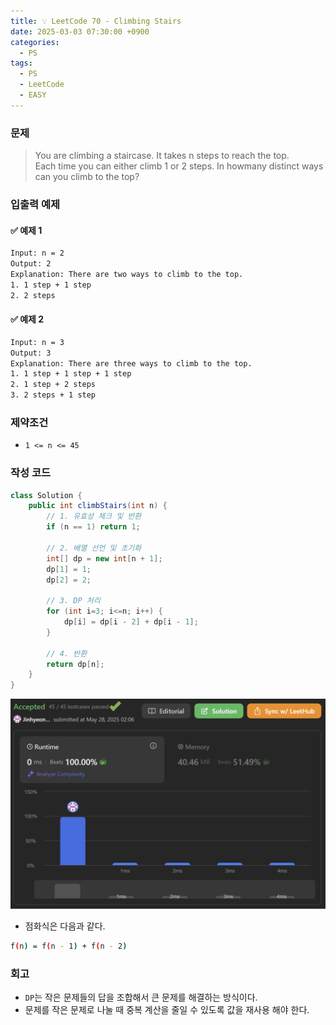 ```yaml
---
title: 💡 LeetCode 70 - Climbing Stairs
date: 2025-03-03 07:30:00 +0900
categories:
  - PS
tags:
  - PS
  - LeetCode
  - EASY
---
```


### 문제
>You are climbing a staircase. It takes n steps to reach the top.   
>Each time you can either climb 1 or 2 steps. 
>In howmany distinct ways can you climb to the top?


### 입출력 예제
#### ✅ 예제 1
```bash
Input: n = 2
Output: 2
Explanation: There are two ways to climb to the top.
1. 1 step + 1 step
2. 2 steps
```

#### ✅ 예제 2
```bash
Input: n = 3
Output: 3
Explanation: There are three ways to climb to the top.
1. 1 step + 1 step + 1 step
2. 1 step + 2 steps
3. 2 steps + 1 step
```


### 제약조건
- `1 <= n <= 45`


### 작성 코드
```java
class Solution {
	public int climbStairs(int n) {
		// 1. 유효성 체크 및 반환 
		if (n == 1) return 1;
		
		// 2. 배열 선언 및 초기화
		int[] dp = new int[n + 1];
		dp[1] = 1;
		dp[2] = 2;
		
		// 3. DP 처리
		for (int i=3; i<=n; i++) {
			dp[i] = dp[i - 2] + dp[i - 1];
		}
		
		// 4. 반환
		return dp[n];
	}
}
```
![](/assets/image/Pasted%20image%2020250528020809.png)
- 점화식은 다음과 같다.

```bash
f(n) = f(n - 1) + f(n - 2)
```


### 회고
- `DP`는 작은 문제들의 답을 조합해서 큰 문제를 해결하는 방식이다.
- 문제를 작은 문제로 나눌 때 중복 계산을 줄일 수 있도록 값을 재사용 해야 한다.